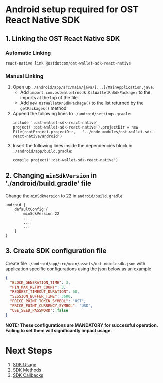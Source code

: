 # Android setup required for OST React Native SDK

## 1. Linking the OST React Native SDK

### Automatic Linking

`react-native link @ostdotcom/ost-wallet-sdk-react-native`

### Manual Linking

1. Open up `./android/app/src/main/java/[...]/MainApplication.java`. 
   - Add `import com.ostwalletrnsdk.OstWalletRnSdkPackage;` to the imports at the top of the file. 
   - Add `new OstWalletRnSdkPackage()` to the list returned by the `getPackages()` method
2. Append the following lines to `./android/settings.gradle`:
  	```
  	include ':ost-wallet-sdk-react-native'
  	project(':ost-wallet-sdk-react-native').projectDir = new File(rootProject.projectDir, 	'../node_modules/ost-wallet-sdk-react-native/android')
  	```
3. Insert the following lines inside the dependencies block in `./android/app/build.gradle`:
    ```
    compile project(':ost-wallet-sdk-react-native')

## 2. Changing `minSdkVersion` in './android/build.gradle' file
Change the `minSdkVersion` to 22 in `android/build.gradle`

```
android {
    defaultConfig {
        minSdkVersion 22
        ...
        ...
        ...
    }
}

```

## 3. Create SDK configuration file
Create file `./android/app/src/main/assets/ost-mobilesdk.json` with application specific configurations using  the json below as an example

```json
{
  "BLOCK_GENERATION_TIME": 3,
  "PIN_MAX_RETRY_COUNT": 3,
  "REQUEST_TIMEOUT_DURATION": 60,
  "SESSION_BUFFER_TIME": 3600,
  "PRICE_POINT_TOKEN_SYMBOL": "OST",
  "PRICE_POINT_CURRENCY_SYMBOL": "USD",
  "USE_SEED_PASSWORD": false
}
```
**NOTE: These configurations are MANDATORY for successful operation. Failing to set them will significantly impact usage.**


# Next Steps

1. [SDK Usage](README.md#sdk-usage)
2. [SDK Methods](README.md#sdk-methods)
3. [SDK Callbacks](README.md#sdk-workflow-callbacks)
